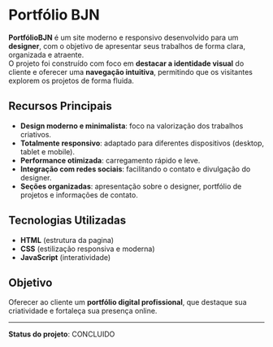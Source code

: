 # Portfólio BJN

**PortfólioBJN** é um site moderno e responsivo desenvolvido para um **designer**, com o objetivo de apresentar seus trabalhos de forma clara, organizada e atraente.  
O projeto foi construído com foco em **destacar a identidade visual** do cliente e oferecer uma **navegação intuitiva**, permitindo que os visitantes explorem os projetos de forma fluida.

## Recursos Principais
- **Design moderno e minimalista**: foco na valorização dos trabalhos criativos.  
- **Totalmente responsivo**: adaptado para diferentes dispositivos (desktop, tablet e mobile).  
- **Performance otimizada**: carregamento rápido e leve.  
- **Integração com redes sociais**: facilitando o contato e divulgação do designer.  
- **Seções organizadas**: apresentação sobre o designer, portfólio de projetos e informações de contato.  

## Tecnologias Utilizadas
- **HTML** (estrutura da pagina)
- **CSS** (estilização responsiva e moderna)  
- **JavaScript** (interatividade)  

## Objetivo
Oferecer ao cliente um **portfólio digital profissional**, que destaque sua criatividade e fortaleça sua presença online.  

---
**Status do projeto**: CONCLUIDO  
